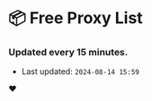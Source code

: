 # :package: Free Proxy List
### Updated every 15 minutes.

- Last updated: `2024-08-14 15:59`

:heart:
